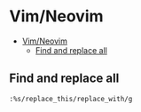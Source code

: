 # Vim/Neovim
<!--ts-->
   * [Vim/Neovim](vim.md#vimneovim)
      * [Find and replace all](vim.md#find-and-replace-all)

<!-- Added by: runner, at: Tue Apr 13 09:58:15 UTC 2021 -->

<!--te-->

## Find and replace all
```vim
:%s/replace_this/replace_with/g
```
